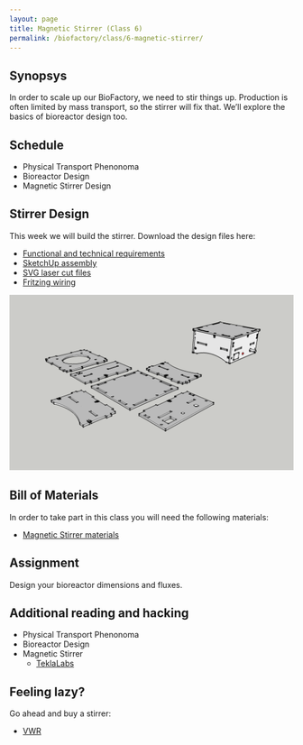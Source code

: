 ```yaml
---
layout: page
title: Magnetic Stirrer (Class 6)
permalink: /biofactory/class/6-magnetic-stirrer/
---
```


## Synopsys

In order to scale up our BioFactory, we need to stir things up. Production is often limited by mass transport, so the stirrer will fix that. We’ll explore the basics of bioreactor design too.

## Schedule

* Physical Transport Phenonoma
* Bioreactor Design
* Magnetic Stirrer Design

## Stirrer Design

This week we will build the stirrer. Download the design files here:

* [Functional and technical requirements](/biofactory/class/6-stirrer/requirements/)
* [SketchUp assembly](/biofactory/class/6/Magnetic-Stirrer-Sketchup.skp)
* [SVG laser cut files](/biofactory/class/6/Magnetic-Stirrer-SVGs.zip)
* [Fritzing wiring](/biofactory/class/6/Magnetic-Stirrer-Fritzing.fz)

![Magnetic Strirrer](/biofactory/class/6/Magnetic-Stirrer.png)

## Bill of Materials

In order to take part in this class you will need the following materials:

* [Magnetic Stirrer materials](/biofactory/class/6-magnetic-stirrer/stirrer-materials/)

## Assignment

Design your bioreactor dimensions and fluxes.

## Additional reading and hacking

* Physical Transport Phenonoma
* Bioreactor Design
* Magnetic Stirrer
  * [TeklaLabs](http://www.teklalabs.org/magnetic-stirrer/)

## Feeling lazy?

Go ahead and buy a stirrer:

* [VWR](https://us.vwr.com/store/catalog/category.jsp?id=597830)
